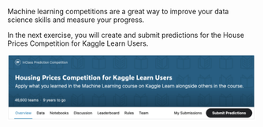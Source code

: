 Machine learning competitions are a great way to improve your data science skills and measure your progress.

In the next exercise, you will create and submit predictions for the House Prices Competition for Kaggle Learn 
Users.

![img1](img3.png)